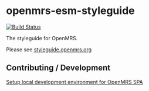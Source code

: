# openmrs-esm-styleguide

[![Build Status](https://travis-ci.org/openmrs/openmrs-esm-styleguide.svg?branch=master)](https://travis-ci.org/openmrs/openmrs-esm-styleguide)

The styleguide for OpenMRS.

Please see [styleguide.openmrs.org](http://styleguide.openmrs.org/)

## Contributing / Development

[Setup local development environment for OpenMRS SPA](https://wiki.openmrs.org/display/projects/Setup+local+development+environment+for+OpenMRS+SPA)
